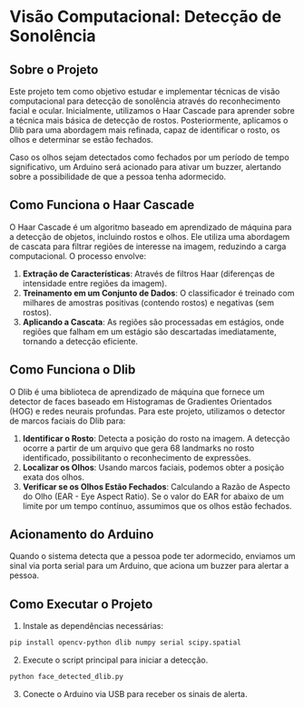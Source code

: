 # Visão Computacional: Detecção de Sonolência

## Sobre o Projeto
Este projeto tem como objetivo estudar e implementar técnicas de visão computacional para detecção de sonolência através do reconhecimento facial e ocular. Inicialmente, utilizamos o Haar Cascade para aprender sobre a técnica mais básica de detecção de rostos. Posteriormente, aplicamos o Dlib para uma abordagem mais refinada, capaz de identificar o rosto, os olhos e determinar se estão fechados.

Caso os olhos sejam detectados como fechados por um período de tempo significativo, um Arduino será acionado para ativar um buzzer, alertando sobre a possibilidade de que a pessoa tenha adormecido.

## Como Funciona o Haar Cascade
O Haar Cascade é um algoritmo baseado em aprendizado de máquina para a detecção de objetos, incluindo rostos e olhos. Ele utiliza uma abordagem de cascata para filtrar regiões de interesse na imagem, reduzindo a carga computacional. O processo envolve:

1. **Extração de Características**: Através de filtros Haar (diferenças de intensidade entre regiões da imagem).
2. **Treinamento em um Conjunto de Dados**: O classificador é treinado com milhares de amostras positivas (contendo rostos) e negativas (sem rostos).
3. **Aplicando a Cascata**: As regiões são processadas em estágios, onde regiões que falham em um estágio são descartadas imediatamente, tornando a detecção eficiente.

## Como Funciona o Dlib
O Dlib é uma biblioteca de aprendizado de máquina que fornece um detector de faces baseado em Histogramas de Gradientes Orientados (HOG) e redes neurais profundas. Para este projeto, utilizamos o detector de marcos faciais do Dlib para:

1. **Identificar o Rosto**: Detecta a posição do rosto na imagem. A detecção ocorre a partir de um arquivo que gera 68 landmarks no rosto identificado, possibilitanto o reconhecimento de expressões.
2. **Localizar os Olhos**: Usando marcos faciais, podemos obter a posição exata dos olhos.
3. **Verificar se os Olhos Estão Fechados**: Calculando a Razão de Aspecto do Olho (EAR - Eye Aspect Ratio). Se o valor do EAR for abaixo de um limite por um tempo contínuo, assumimos que os olhos estão fechados.
   
## Acionamento do Arduino
Quando o sistema detecta que a pessoa pode ter adormecido, enviamos um sinal via porta serial para um Arduino, que aciona um buzzer para alertar a pessoa.

## Como Executar o Projeto
1. Instale as dependências necessárias:
```bash
pip install opencv-python dlib numpy serial scipy.spatial
```
2. Execute o script principal para iniciar a detecção.
```bash
python face_detected_dlib.py
```
3. Conecte o Arduino via USB para receber os sinais de alerta.


